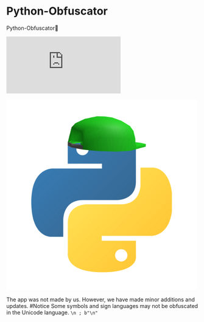 # Python-Obfuscator
Python-Obfuscator🔁

![original](https://raw.githubusercontent.com/waxGames/Python-Obfuscator/refs/heads/main/original.txt)

![icon](https://raw.githubusercontent.com/waxGames/Python-Obfuscator/refs/heads/main/icon.png)

The app was not made by us. However, we have made minor additions and updates.
#Notice
Some symbols and sign languages ​​may not be obfuscated in the Unicode language.
```\n ; b"\n"```
